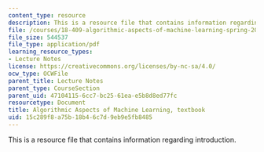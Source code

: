 ```yaml
---
content_type: resource
description: This is a resource file that contains information regarding introduction.
file: /courses/18-409-algorithmic-aspects-of-machine-learning-spring-2015/15c289f8a75b18b46c7d9eb9e5fb8485_MIT18_409S15_intro.pdf
file_size: 544537
file_type: application/pdf
learning_resource_types:
- Lecture Notes
license: https://creativecommons.org/licenses/by-nc-sa/4.0/
ocw_type: OCWFile
parent_title: Lecture Notes
parent_type: CourseSection
parent_uid: 47104115-6cc7-bc25-61ea-e5b8d8ed77fc
resourcetype: Document
title: Algorithmic Aspects of Machine Learning, textbook
uid: 15c289f8-a75b-18b4-6c7d-9eb9e5fb8485
---
```

This is a resource file that contains information regarding introduction.